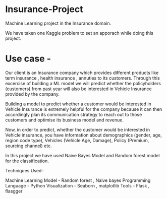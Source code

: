 # Insurance-Project
Machine Learning project in the Insurance domain.

We have taken one Kaggle problem to set an apporach while doing this project.


# Use case - 

Our client is an Insurance company which provides different products like term insurance , health insurance , annuties to its customers. Through this excercise  of  building a ML model we will  predict whether the policyholders (customers) from past year will also be interested in Vehicle Insurance provided by the company.

Building a model to predict whether a customer would be interested in Vehicle Insurance is extremely helpful for the company because it can then accordingly plan its communication strategy to reach out to those customers and optimise its business model and revenue.

Now, in order to predict, whether the customer would be interested in Vehicle insurance, you have information about demographics (gender, age, region code type), Vehicles (Vehicle Age, Damage), Policy (Premium, sourcing channel) etc.


In this project we have used Naive Bayes Model and Random forest model for the classification. 

Techniques Used- 

Machine Learning Model - Random forest , Naive bayes
Programming Language - Python
Visualization - Seaborn , matplotlib
Tools - Flask , flasgger
